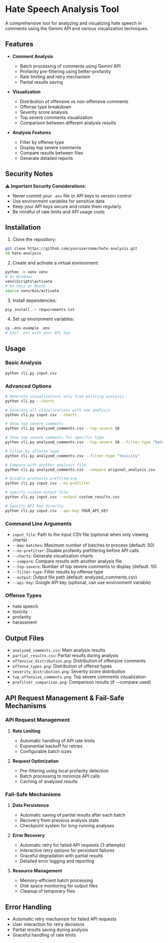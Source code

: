 # Hate Speech Analysis Tool

A comprehensive tool for analyzing and visualizing hate speech in comments using the Gemini API and various visualization techniques.

## Features

- **Comment Analysis**
  - Batch processing of comments using Gemini API
  - Profanity pre-filtering using better-profanity
  - Rate limiting and retry mechanism
  - Partial results saving

- **Visualization**
  - Distribution of offensive vs non-offensive comments
  - Offense type breakdown
  - Severity score analysis
  - Top severe comments visualization
  - Comparison between different analysis results

- **Analysis Features**
  - Filter by offense type
  - Display top severe comments
  - Compare results between files
  - Generate detailed reports

## Security Notes

⚠️ **Important Security Considerations**:
- Never commit your `.env` file or API keys to version control
- Use environment variables for sensitive data
- Keep your API keys secure and rotate them regularly
- Be mindful of rate limits and API usage costs

## Installation

1. Clone the repository:
```bash
git clone https://github.com/yourusername/hate-analysis.git
cd hate-analysis
```

2. Create and activate a virtual environment:
```bash
python -m venv venv
# On Windows
venv\Scripts\activate
# On Unix or MacOS
source venv/bin/activate
```

3. Install dependencies:
```bash
pip install -r requirements.txt
```

4. Set up environment variables:
```bash
cp .env.example .env
# Edit .env with your API key
```

## Usage

### Basic Analysis
```bash
python cli.py input.csv
```

### Advanced Options
```bash
# Generate visualizations only from existing analysis
python cli.py --charts

# Generate all visualizations with new analysis
python cli.py input.csv --charts

# Show top severe comments
python cli.py analyzed_comments.csv --top-severe 10

# Show top severe comments for specific type
python cli.py analyzed_comments.csv --top-severe 10 --filter-type "hate speech"

# Filter by offense type
python cli.py analyzed_comments.csv --filter-type "toxicity"

# Compare with another analysis file
python cli.py analyzed_comments.csv --compare original_analysis.csv

# Disable profanity prefiltering
python cli.py input.csv --no-prefilter

# Specify custom output file
python cli.py input.csv --output custom_results.csv

# Specify API key directly
python cli.py input.csv --api-key YOUR_API_KEY
```

### Command Line Arguments

- `input_file`: Path to the input CSV file (optional when only viewing charts)
- `--max-batches`: Maximum number of batches to process (default: 50)
- `--no-prefilter`: Disable profanity prefiltering before API calls
- `--charts`: Generate visualization charts
- `--compare`: Compare results with another analysis file
- `--top-severe`: Number of top severe comments to display (default: 10)
- `--filter-type`: Filter results by offense type
- `--output`: Output file path (default: analyzed_comments.csv)
- `--api-key`: Google API key (optional, can use environment variable)

### Offense Types
- hate speech
- toxicity
- profanity
- harassment

## Output Files

- `analyzed_comments.csv`: Main analysis results
- `partial_results.csv`: Partial results during analysis
- `offensive_distribution.png`: Distribution of offensive comments
- `offense_types.png`: Distribution of offense types
- `severity_distribution.png`: Severity score distribution
- `top_offensive_comments.png`: Top severe comments visualization
- `prefilter_comparison.png`: Comparison results (if --compare used)

## API Request Management & Fail-Safe Mechanisms

### API Request Management
1. **Rate Limiting**
   - Automatic handling of API rate limits
   - Exponential backoff for retries
   - Configurable batch sizes

2. **Request Optimization**
   - Pre-filtering using local profanity detection
   - Batch processing to minimize API calls
   - Caching of analyzed results

### Fail-Safe Mechanisms
1. **Data Persistence**
   - Automatic saving of partial results after each batch
   - Recovery from previous analysis state
   - Checkpoint system for long-running analyses

2. **Error Recovery**
   - Automatic retry for failed API requests (3 attempts)
   - Interactive retry options for persistent failures
   - Graceful degradation with partial results
   - Detailed error logging and reporting

3. **Resource Management**
   - Memory-efficient batch processing
   - Disk space monitoring for output files
   - Cleanup of temporary files

## Error Handling

- Automatic retry mechanism for failed API requests
- User interaction for retry decisions
- Partial results saving during analysis
- Graceful handling of rate limits